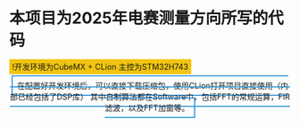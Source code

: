  <span style ="color red"></span>



# 本项目为2025年电赛测量方向所写的代码 

<span style="color: #2ecc71; font-size: 1.2em"></span>

<span style="background: #f1c40f; padding: 5px">!开发环境为CubeMX + CLion 主控为STM32H743</span>

<p align="center">
  <span style="border: 2px solid #3498db; padding: 8px">在配置好开发环境后，可以直接下载压缩包，使用CLion打开项目直接使用（内部已经包括了DSP库）
其中自制算法都在Software中，包括FFT的常规运算，FIR滤波，以及FFT加窗等。</span>
</p>
